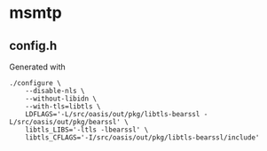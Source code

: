 # msmtp

## config.h
Generated with

	./configure \
		--disable-nls \
		--without-libidn \
		--with-tls=libtls \
		LDFLAGS='-L/src/oasis/out/pkg/libtls-bearssl -L/src/oasis/out/pkg/bearssl' \
		libtls_LIBS='-ltls -lbearssl' \
		libtls_CFLAGS='-I/src/oasis/out/pkg/libtls-bearssl/include'
